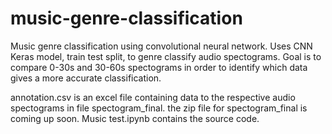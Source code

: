 # music-genre-classification
Music genre classification using convolutional neural network.
Uses CNN Keras model, train test split, to genre classify audio spectograms. 
Goal is to compare 0-30s and 30-60s spectograms in order to identify which data gives a more accurate classification.

annotation.csv is an excel file containing data to the respective audio spectograms in file spectogram_final.
the zip file for spectogram_final is coming up soon.
Music test.ipynb contains the source code. 

